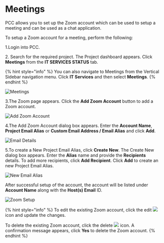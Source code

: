 # Meetings

PCC allows you to set up the Zoom account which can be used to setup a meeting and can be used as a chat application.

To setup a Zoom account for a meeting, perform the following:

1.Login into PCC.

2\. Search for the required project. The Project dashboard appears. Click **Meetings** from the **IT SERVICES STATUS** tab.

{% hint style="info" %}
You can also navigate to Meetings from the Vertical Sidebar navigation menu. Click **IT Services** and then select **Meetings**.
{% endhint %}

![Meetings](https://files.gitbook.com/v0/b/gitbook-28427.appspot.com/o/assets%2F-MT\_pAMg4FUQlUpKbPvg%2F-MTjPcVpDfLogB2poTqi%2F-MTjPi5iX0bNRboCtGR4%2FMeetings.png?alt=media\&token=c05a675e-a529-4a58-ac15-fd136e70f57b)

3.The Zoom page appears. Click the **Add Zoom Account** button to add a Zoom account.

![Add Zoom Account](https://gblobscdn.gitbook.com/assets%2F-MEMVgDuxi7j4ZpeENUY%2F-MKtOzKoOg0F8cYLAWGz%2F-MKtf1O1okbAKOyR9mU-%2FAdd\_Zoom.png?alt=media\&token=07fa2a1b-6572-4a15-ac32-1185e6166fcd)

4.The Add Zoom Account dialog box appears. Enter the **Account Name**, **Project Email Alias** or **Custom Email Address / Email Alias** and click **Add**.

![Email Details](https://gblobscdn.gitbook.com/assets%2F-MEMVgDuxi7j4ZpeENUY%2F-MKtOzKoOg0F8cYLAWGz%2F-MKtftcTE1f-OXZsRE5l%2FEmail%20Address.png?alt=media\&token=f124e9a4-2bc0-4e02-9378-8d045ea5b0c4)

5.To create a New Project Email Alias, click **Create New**. The Create New dialog box appears. Enter the **Alias** name and provide the **Recipients** details. To add more recipients, click **Add Recipient**. Click **Add** to create an new Project Email Alias.

![New Email Alias](https://gblobscdn.gitbook.com/assets%2F-MEMVgDuxi7j4ZpeENUY%2F-MKtOzKoOg0F8cYLAWGz%2F-MKthDDDzhRo4Gfg4FUW%2FNew\_Alias.png?alt=media\&token=5ea93aa7-7c64-4557-80cb-f846f8719685)

After successful setup of the account, the account will be listed under **Account Name** along with the **Host(s) Email** ID.

![Zoom Setup](https://gblobscdn.gitbook.com/assets%2F-MEMVgDuxi7j4ZpeENUY%2F-MKtOzKoOg0F8cYLAWGz%2F-MKtiOl1puJAT24Tw2MY%2FZoom\_Sucess\_Setup.png?alt=media\&token=28f16d11-9518-4ad3-8536-202fac87b47b)

{% hint style="info" %}
To edit the existing Zoom account, click the edit ![](https://firebasestorage.googleapis.com/v0/b/gitbook-28427.appspot.com/o/assets%2F-MEMVgDuxi7j4ZpeENUY%2F-MKtOzKoOg0F8cYLAWGz%2F-MKtifyI1P4hqWb3mGwt%2FEdit\_Icon.png?alt=media\&token=d4c8f597-b0cb-4a18-9682-f1d2bc15d877) icon and update the changes.

To delete the existing Zoom account, click the delete ![](https://firebasestorage.googleapis.com/v0/b/gitbook-28427.appspot.com/o/assets%2F-MEMVgDuxi7j4ZpeENUY%2F-MKtOzKoOg0F8cYLAWGz%2F-MKtislp77K5FVheaZaO%2FDelete\_Icon.png?alt=media\&token=e47e9f50-0239-48d9-9089-1fcac547e81b) icon. A confirmation message appears, click **Yes** to delete the Zoom account.
{% endhint %}
